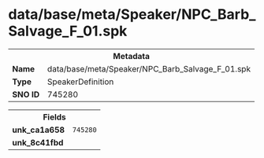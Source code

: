 <h1>data/base/meta/Speaker/NPC_Barb_Salvage_F_01.spk</h1><table><tr><th colspan="100%">Metadata</th></tr><tr><td><b>Name</b></td><td>data/base/meta/Speaker/NPC_Barb_Salvage_F_01.spk</td></tr><tr><td><b>Type</b></td><td>SpeakerDefinition</td></tr><tr><td><b>SNO ID</b></td><td>745280</td></tr></table>

<table><tr><th colspan="100%">Fields</th></tr><tr><td><b>unk_ca1a658</b></td><td><code>745280</code></td></tr><tr><td><b>unk_8c41fbd</b></td><td></td></tr></table>

